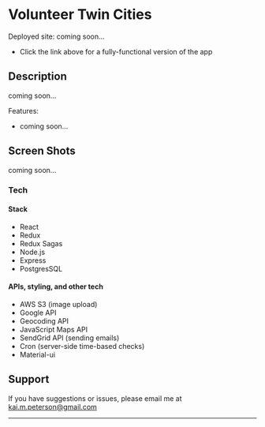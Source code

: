# Volunteer Twin Cities

Deployed site: coming soon...
- Click the link above for a fully-functional version of the app


## Description

coming soon...


Features:
- coming soon...

## Screen Shots

coming soon...

### Tech

#### Stack
- React
- Redux
- Redux Sagas
- Node.js
- Express
- PostgresSQL

#### APIs, styling, and other tech
- AWS S3 (image upload)
- Google API
 - Geocoding API
 - JavaScript Maps API
- SendGrid API (sending emails)
- Cron (server-side time-based checks)
- Material-ui

## Support
If you have suggestions or issues, please email me at kai.m.peterson@gmail.com

---
